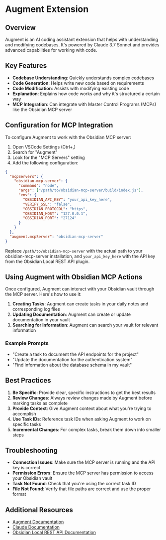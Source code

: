 # Augment Extension

## Overview

Augment is an AI coding assistant extension that helps with understanding and modifying codebases. It's powered by Claude 3.7 Sonnet and provides advanced capabilities for working with code.

## Key Features

- **Codebase Understanding**: Quickly understands complex codebases
- **Code Generation**: Helps write new code based on requirements
- **Code Modification**: Assists with modifying existing code
- **Explanation**: Explains how code works and why it's structured a certain way
- **MCP Integration**: Can integrate with Master Control Programs (MCPs) like the Obsidian MCP server

## Configuration for MCP Integration

To configure Augment to work with the Obsidian MCP server:

1. Open VSCode Settings (Ctrl+,)
2. Search for "Augment"
3. Look for the "MCP Servers" setting
4. Add the following configuration:

```json
{
  "mcpServers": {
    "obsidian-mcp-server": {
      "command": "node",
      "args": ["/path/to/obsidian-mcp-server/build/index.js"],
      "env": {
        "OBSIDIAN_API_KEY": "your_api_key_here",
        "VERIFY_SSL": "false",
        "OBSIDIAN_PROTOCOL": "https",
        "OBSIDIAN_HOST": "127.0.0.1",
        "OBSIDIAN_PORT": "27124"
      }
    }
  },
  "augment.mcpServer": "obsidian-mcp-server"
}
```

Replace `/path/to/obsidian-mcp-server` with the actual path to your obsidian-mcp-server installation, and `your_api_key_here` with the API key from the Obsidian Local REST API plugin.

## Using Augment with Obsidian MCP Actions

Once configured, Augment can interact with your Obsidian vault through the MCP server. Here's how to use it:

1. **Creating Tasks**: Augment can create tasks in your daily notes and corresponding log files
2. **Updating Documentation**: Augment can create or update documentation in your vault
3. **Searching for Information**: Augment can search your vault for relevant information

### Example Prompts

- "Create a task to document the API endpoints for the project"
- "Update the documentation for the authentication system"
- "Find information about the database schema in my vault"

## Best Practices

1. **Be Specific**: Provide clear, specific instructions to get the best results
2. **Review Changes**: Always review changes made by Augment before marking tasks as complete
3. **Provide Context**: Give Augment context about what you're trying to accomplish
4. **Use Task IDs**: Reference task IDs when asking Augment to work on specific tasks
5. **Incremental Changes**: For complex tasks, break them down into smaller steps

## Troubleshooting

- **Connection Issues**: Make sure the MCP server is running and the API key is correct
- **Permission Errors**: Ensure the MCP server has permission to access your Obsidian vault
- **Task Not Found**: Check that you're using the correct task ID
- **File Not Found**: Verify that file paths are correct and use the proper format

## Additional Resources

- [Augment Documentation](https://www.augmentcode.ai/)
- [Claude Documentation](https://docs.anthropic.com/claude/)
- [Obsidian Local REST API Documentation](https://github.com/coddingtonbear/obsidian-local-rest-api)